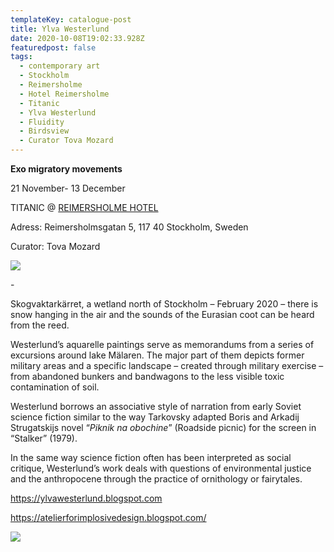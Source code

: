 ```yaml
---
templateKey: catalogue-post
title: Ylva Westerlund
date: 2020-10-08T19:02:33.928Z
featuredpost: false
tags:
  - contemporary art
  - Stockholm
  - Reimersholme
  - Hotel Reimersholme
  - Titanic
  - Ylva Westerlund
  - Fluidity
  - Birdsview
  - Curator Tova Mozard
---
```

**Exo migratory movements**

21 November- 13 December

TITANIC @ [REIMERSHOLME HOTEL](https://reimersholmehotel.se/)

Adress: [](https://www.google.com/search?q=reimersholme+hotel+adress&stick=H4sIAAAAAAAAAOPgE-LWT9c3LMlLz6uwzNWSzU620s_JT04syczPgzOsElNSilKLixexShalZuamFhVn5Ofkpipk5Jek5igkguUA12CFOUoAAAA&ludocid=2770460952141504904&sa=X&ved=2ahUKEwjfwr7diPbrAhWHw4sKHf4yB-8Q6BMwEnoECB4QAg)Reimersholmsgatan 5, 117 40 Stockholm, Sweden

Curator: Tova Mozard

![](/img/vy-uppifrån.jpg)

\-

Skogvaktarkärret, a wetland north of Stockholm – February 2020 – there is snow hanging in the air and the sounds of the Eurasian coot can be heard from the reed.

Westerlund’s aquarelle paintings serve as memorandums from a series of excursions around lake Mälaren. The major part of them depicts former military areas and a specific landscape – created through military exercise –from abandoned bunkers and bandwagons to the less visible toxic contamination of soil.

Westerlund borrows an associative style of narration from early Soviet science fiction similar to the way Tarkovsky adapted Boris and Arkadij Strugatskijs novel “*Piknik na obochine*” (Roadside picnic) for the screen in “Stalker” (1979).

In the same way science fiction often has been interpreted as social critique, Westerlund’s work deals with questions of environmental justice and the anthropocene through the practice of ornithology or fairytales.

<https://ylvawesterlund.blogspot.com>

<https://atelierforimplosivedesign.blogspot.com/>

![](/img/img_20200908_100518.jpg)